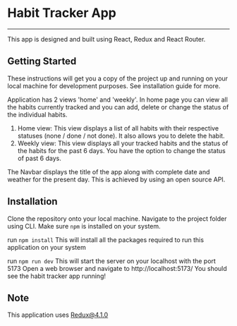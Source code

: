 # Habit Tracker App

------------------------------------------------------------------------------

This app is designed and built using React, Redux and React Router.
## Getting Started
These instructions will get you a copy of the project up and running on your local machine for development purposes. See installation guide for more.

Application has 2 views 'home' and 'weekly'.
In home page you can view all the habits currently tracked and you can add, delete or change the status of the individual habits.
1) Home view: This view displays a list of all habits with their respective statuses (none / done / not done). It also allows you to delete the habit. 
2) Weekly view: This view displays all your tracked habits and the status of the habits for the past 6 days. You have the option to change the status of past 6 days.

The Navbar displays the title of the app along with complete date and weather for the present day.
This is achieved by using an open source API.


## Installation

Clone the repository onto your local machine.
Navigate to the project folder using CLI.
Make sure `npm` is installed on your system.

run `npm install`
This will install all the packages required to run this application on your system 
 
run `npm run dev`
This will start the server on your localhost with the port 5173
Open a web browser and navigate to http://localhost:5173/
You should see the habit tracker app running!

## Note
This application uses Redux@4.1.0


